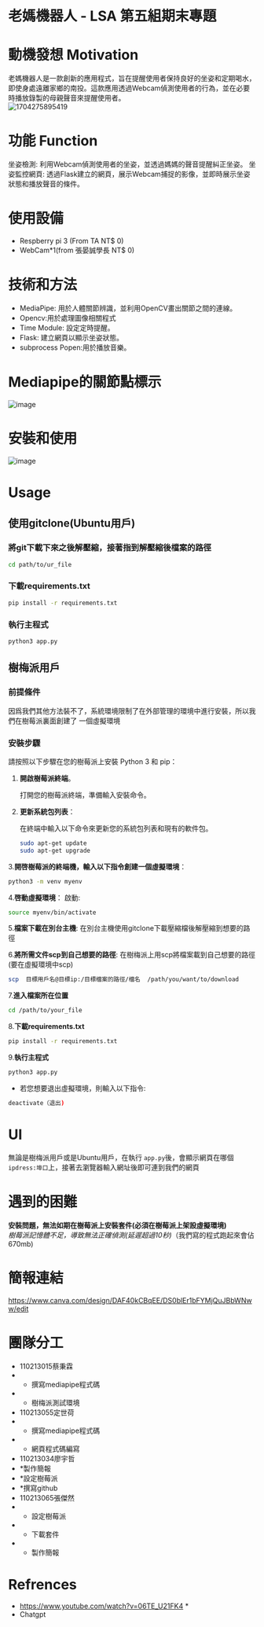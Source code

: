 # 老媽機器人 - LSA 第五組期末專題
# 動機發想 Motivation
老媽機器人是一款創新的應用程式，旨在提醒使用者保持良好的坐姿和定期喝水，即使身處遠離家鄉的南投。這款應用透過Webcam偵測使用者的行為，並在必要時播放錄製的母親聲音來提醒使用者。  
![1704275895419](https://github.com/yuzher33/LSA/assets/151426386/c14fb4d7-cb85-4ac4-9b22-6377ea2bc006)

# 功能 Function
坐姿檢測: 利用Webcam偵測使用者的坐姿，並透過媽媽的聲音提醒糾正坐姿。
坐姿監控網頁: 透過Flask建立的網頁，展示Webcam捕捉的影像，並即時展示坐姿狀態和播放聲音的條件。

# 使用設備
* Respberry pi 3 (From TA NT$ 0)
* WebCam*1(from 張晏誠學長 NT$ 0)
  
# 技術和方法
* MediaPipe: 用於人體關節辨識，並利用OpenCV畫出關節之間的連線。
* Opencv:用於處理圖像相關程式
* Time Module: 設定定時提醒。
* Flask: 建立網頁以顯示坐姿狀態。
* subprocess Popen:用於播放音樂。

# Mediapipe的關節點標示
![image](https://github.com/yuzher33/LSA/assets/148021569/0121f494-3c08-4e64-a0f9-3bd8a14be182)
# 安裝和使用
![image](https://github.com/yuzher33/LSA/assets/151426386/367c9d21-7dd0-4316-ac56-d99c16facbe9)

# Usage 
## 使用gitclone(Ubuntu用戶)
### 將git下載下來之後解壓縮，接著指到解壓縮後檔案的路徑
```bash
cd path/to/ur_file
```
### 下載requirements.txt
```bash
pip install -r requirements.txt
```
### 執行主程式
```bash
python3 app.py
```
## 樹梅派用戶

### 前提條件
因爲我們其他方法裝不了，系統環境限制了在外部管理的環境中進行安裝，所以我們在樹莓派裏面創建了
一個虛擬環境
### 安裝步驟

請按照以下步驟在您的樹莓派上安裝 Python 3 和 pip：

1. **開啟樹莓派終端**。
   
   打開您的樹莓派終端，準備輸入安裝命令。

2. **更新系統包列表**：

   在終端中輸入以下命令來更新您的系統包列表和現有的軟件包。
   
   ```bash
   sudo apt-get update
   sudo apt-get upgrade
   ```
   
3.**開啓樹莓派的終端機，輸入以下指令創建一個虛擬環境**：
   ```bash
   python3 -m venv myenv   
   ```   
4.**啓動虛擬環境**：
   啟動:
   ```bash
   source myenv/bin/activate
   ```
5.**檔案下載在別台主機**:
在別台主機使用gitclone下載壓縮檔後解壓縮到想要的路徑

6.**將所需文件scp到自己想要的路徑**:
在樹梅派上用scp將檔案載到自己想要的路徑(要在虛擬環境中scp)
```bash
scp  目標用戶名@目標ip:/目標檔案的路徑/檔名  /path/you/want/to/download
```

7.**進入檔案所在位置**
```bash
cd /path/to/your_file
```
   
8.**下載requirements.txt**
```bash
pip install -r requirements.txt
```
9.**執行主程式**
```bash
python3 app.py
```

* 若您想要退出虛擬環境，則輸入以下指令:
```bash
deactivate（退出)    
```

# UI
無論是樹梅派用戶或是Ubuntu用戶，在執行 `app.py`後，會顯示網頁在哪個`ipdress:埠口`上，接著去瀏覽器輸入網址後即可連到我們的網頁


# 遇到的困難  
**安裝問題，無法如期在樹莓派上安裝套件(必須在樹莓派上架設虛擬環境)**  
*樹莓派記憶體不足，導致無法正確偵測(延遲超過10秒)*（我們寫的程式跑起來會佔670mb)

# 簡報連結
https://www.canva.com/design/DAF40kCBqEE/DS0blEr1bFYMjQuJBbWNww/edit

# 團隊分工
* 110213015蔡秉霖
* * 撰寫mediapipe程式碼
* * 樹梅派測試環境
* 110213055定世荷
* * 撰寫mediapipe程式碼
* * 網頁程式碼編寫
*  110213034廖宇哲
* *製作簡報
* *設定樹莓派
* *撰寫github  
* 110213065張傑然
* * 設定樹莓派
* * 下載套件  
* * 製作簡報

# Refrences
* https://www.youtube.com/watch?v=06TE_U21FK4 *
* Chatgpt
